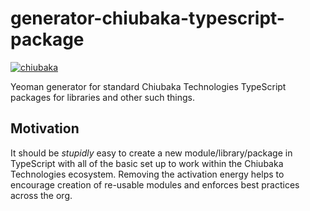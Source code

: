 # generator-chiubaka-typescript-package
[![chiubaka](https://circleci.com/gh/chiubaka/generator-typescript-package.svg?style=shield)](https://app.circleci.com/pipelines/github/chiubaka/generator-typescript-package?filter=all)

Yeoman generator for standard Chiubaka Technologies TypeScript packages for libraries and other such things.

## Motivation
It should be _stupidly_ easy to create a new module/library/package in TypeScript with all of the basic set up to work within the Chiubaka Technologies ecosystem. Removing the activation energy helps to encourage creation of re-usable modules and enforces best practices across the org.
